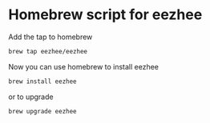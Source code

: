 # Homebrew script for eezhee

Add the tap to homebrew

```bash
brew tap eezhee/eezhee
```

Now you can use homebrew to install eezhee

```bash
brew install eezhee
```

or to upgrade

```bash
brew upgrade eezhee
```
